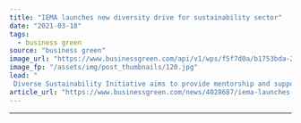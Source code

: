 ```yaml
---
title: "IEMA launches new diversity drive for sustainability sector"
date: "2021-03-18"
tags: 
  - business green
source: "business green"
image_url: "https://www.businessgreen.com/api/v1/wps/f5f7d0a/b1753bda-2ab9-4b27-af92-11b4455b933c/7/office-workers-185x114.jpg"
image_fp: "/assets/img/post_thumbnails/120.jpg"
lead: "
 Diverse Sustainability Initiative aims to provide mentorship and support to existing workers from diverse backgrounds while making environmental professions more accessible to minority groups ..."
article_url: "https://www.businessgreen.com/news/4028687/iema-launches-diversity-drive-sustainability-sector"
---
```


---
